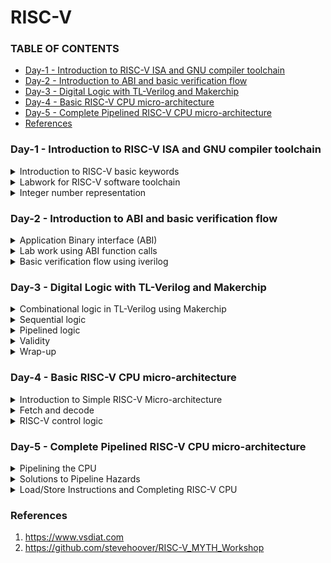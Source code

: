 # RISC-V

### TABLE OF CONTENTS
- [Day-1 - Introduction to RISC-V ISA and GNU compiler toolchain](#day-1---introduction-to-risc-v-isa-and-gnu-compiler-toolchain)
- [Day-2 - Introduction to ABI and basic verification flow](#day-2---introduction-to-abi-and-basic-verification-flow)
- [Day-3 - Digital Logic with TL-Verilog and Makerchip](#day-3---digital-logic-with-tl-verilog-and-makerchip)
- [Day-4 - Basic RISC-V CPU micro-architecture](#day-4---basic-risc-v-cpu-micro-architecture)
- [Day-5 - Complete Pipelined RISC-V CPU micro-architecture](#day-5---complete-pipelined-risc-v-cpu-micro-architecture)
- [References](#references)


### Day-1 - Introduction to RISC-V ISA and GNU compiler toolchain  
<details>
<summary>
Introduction to RISC-V basic keywords 
</summary>

- **RISC-V**: It is the medium of communicating with the computer. It is also known as Instruction Set Architecture(ISA). If we want to run a C-program on a computer, it is first converted into an assembly level language and further this is ocnverted into machine language i.e; binary which is the only language understood by the computer. We reuire another interface between the RISC-V and the computer, which is Hardware description language.  

- Inorder to run a software on a system/hardware, we will make use of a system called System Software. This system software mainlt consists of 3 blocks: OS, Compiler and Assembler. 
</details>

<details>
<summary>
Labwork for RISC-V software toolchain  
</summary>

 1. Let us start with a simple c-program with name 'sum1ton.c'. The code is as follows:
 ```
 #include <stdio.h>
 int main() {
	int i, sum = 0, n = 100;
	for (i=1; i <= n; ++i) {
	sum += i;
	}
	printf("Sum of numbers from 1 to %d is %d\n", n, sum);
	return 0;
}
```
The implementation  and the output of the above code is shown here: <img width="520" alt="image" src="https://github.com/Lasya-G/Risc_V/assets/140998582/74e7cf59-fbe2-4be7-92ae-5f837592adb2">  

2. Let us now compile the sum1ton.c file using risc-v simulator using following codes:
```
$ riscv64-unknown-elf-gcc -O1 -mabi=lp64 -march=rv64i -o sum1ton.o sum1ton.c
$ riscv64-unknown-elf-objdump -d sum1ton.o | less
```
The main content assembly code is as follows:  
<img width="500" alt="image" src="https://github.com/Lasya-G/Risc_V/assets/140998582/c7709eef-f164-40f3-84b2-d99b735199dd">  

Let us run the same using a slightly different command and observe the output:
```
$ riscv64-unknown-elf-gcc -Ofast -mabi=lp64 -march=rv64i -o sum1ton.o sum1ton.c
$ riscv64-unknown-elf-objdump -d sum1ton.o | less
```
<img  width="500"  alt="image" src="https://github.com/Lasya-G/Risc_V/assets/140998582/6ebbf3f7-212f-4eaa-948d-16b6f22c37a3">  

3. Now, let us learn how to get the output to display even when we run code using the RISC-V compiler:
```
spike pk sum1ton.o
```

<img width="500" alt="image" src="https://github.com/Lasya-G/Risc_V/assets/140998582/f1aa123e-76f0-4a33-a344-f8198a695828">    


Let us now debug the above:  
<img width="500" alt="image" src="https://github.com/Lasya-G/Risc_V/assets/140998582/29383d37-177e-4893-a17d-2b9fc611fe97">  
 
</details>

<details>
<summary>
Integer number representation
</summary>

1. As computer can only understand binary number, we need to learn how to convert the decimal to binary and viceversa and understand it.

- In RISC-V architecture, we call the 64-bit binary number as **"Double word"**, and a 32-bit number as a **"word"**.
- A group of 8 bits is termed as **"Byte"**.
<p align="center">
<img width="550" alt="image" src="https://github.com/Lasya-G/Risc_V/assets/140998582/de2a5767-b8f4-43e2-8c7f-2ef20c06a6ba">
</p>

- The total unsigned numbers we can form using n-bits is given as  : **2^(n) - 1**.
- We use 2's complement representation to represent the negative numbers.
- For signed representation, the MSB bit indicated the sign of the number. If MSB=0, it is a positive number and MSB=1 indicates a negative number.
<p align="center">
<img width="550" alt="image" src="https://github.com/Lasya-G/Risc_V/assets/140998582/376bd36b-ab55-44d5-bcb5-56c41c6d3657">
</p>

- In signed representation of binary numbers, the range of positive numbers we can represent using n-bits is: **0 to (2^(n-1) - 1)** and the range of negative numbers is: **-1 to -2^(n-1)**.

2. Let us do a lab exercise based on the signed and unsigned binary numbers:

- The following code is to rpresent the highest binary number in unsigned representation:
```
#include<stdio.h>
#include<math.h>

int main() {
	unsigned long long int max = (unsigned long long int) (pow(2,64) -1);
	printf("highest number represented by usigned long long int is %llu\n", max);
	return 0;
}
```
The output is as follows: <img width="600" alt="image" src="https://github.com/Lasya-G/Risc_V/assets/140998582/3fd06edc-7995-44e5-8ad4-d77048ffabfc">  

Now, if we modify the code to give the representationof a higher bit number, the output still remains the same because the data type unsigned long long int only supports 64-bits.
Let us edit the data type as long long int and rerun the code:
```
#include<stdio.h>
#include<math.h>

int main() {
	long long int max = (long long int) (pow(2,10) * -1);
	printf("highest number represented by long long int is %lld\n", max);
	return 0;
}
```
The output is as follows: <img width="550" alt="image" src="https://github.com/Lasya-G/Risc_V/assets/140998582/f5f710c6-3561-44d2-a3a4-84501a53a98d">  

Create a new file signedHighest.c with the following code in it:
```
#include<stdio.h>
#include<math.h>

int main() {
	long long int max = (int) (pow(2,63) -1);
	long long int min = (int) (pow(2,63) * -1);
	printf("highest number represented by long long int is %lld\n", max);
	printf("lowest number represented by long long int is %lld\n", min);
	return 0;
}
```
The output now is: <img width="550" alt="image" src="https://github.com/Lasya-G/Risc_V/assets/140998582/72b68511-f991-40df-9b48-c9d5978eabf7">  

Here, the outut getting displayed is wrong. Inorder to get the correct output, modify the code as following:
```
#include<stdio.h>
#include<math.h>

int main() {
	long long int max = (long long int) (pow(2,63) -1);
	long long int min = (long long int) (pow(2,63) * -1);
	printf("highest number represented by long long int is %lld\n", max);
	printf("lowest number represented by long long int is %lld\n", min);
	return 0;
}
```
Now, we ge the desired results: <img width="550" alt="Screenshot from 2023-08-19 18-01-41" src="https://github.com/Lasya-G/Risc_V/assets/140998582/c70cabae-f55d-45a3-a49f-2382f7a4544e">  


</details>

### Day-2 - Introduction to ABI and basic verification flow  

<details>
<summary>
 Application Binary interface (ABI) 
</summary>

- For a computer, the Interface for the users means the appearance and functionality of the system. It does not bother about the implementation procedure and the processors used.
- Inorder for an application to run on the hardware there are many intermediate stages that the program has to undergo. The below example depicts the stages involved for an e-mail application to run on a hardware:
<p align="center">
<img width="600" alt="image" src="https://github.com/Lasya-G/Risc_V/assets/140998582/463092a4-9bfb-4101-926d-65693a32ba88">
</p>  

**Application Binary Interface**:
- It is a mode through which the application programmer can access the contents of hardware resources of the processor. The access of porcessor is done via registers.
- In RISC-V specification, we have 32 registers whose width is defined by the keyword "XLEN". It is XLEN-32 bit for Rv32 and XLEN-64 for Rv64.
- For RV64, the data can either be loaded to registers directly or we can first load tha data into memory which holds 8-bits in each memory address and then transfer it to the registers.
- All the instructions in RISC-V is of 32-bits.
- **ld**(load doubleword) is a command to load the contents of memory into register. 
- **add** is used to add the contents of the registers/memory. 
- **sd**(store doubleword) is used to store the contents of register back to the memory.

The summary of the above instructions is shown below:
<p align="center">
<img width="500" alt="image" src="https://github.com/Lasya-G/Risc_V/assets/140998582/e3325e6d-f928-48f0-83f3-061bdcfa4423">  
</p>

- The instructions which operate only on registers are called **R-type** instructions.
- The instructions which operate on immediate as well as registers are called **I-type** instructions.
- The instructions which operate only on source registers and immediate are called **S-type** instructions.

- We will use 5-bits to represent the registers which is why we have only 32 registers in RISC-V. The registers fuctions are as follows:
<p align="center">
<img width="400" alt="image" src="https://github.com/Lasya-G/Risc_V/assets/140998582/2a876d28-f15e-4fff-96bf-8bd20139dfa4">  
</p>

</details>


<details>
<summary>
Lab work using ABI function calls
</summary>

Let us use the same example of sum of 'n' numbers in c-language but using a different approach.The algorithm used to re-write the code is shown here:   
<p align="center">
<img width="450" alt="image" src="https://github.com/Lasya-G/Risc_V/assets/140998582/899c27a7-f804-4f87-bcb8-99574a8432e6">  
</p>
  
Create a c file with name 1to9_custom.c and write the following code in it:
```
#include <stdio.h>

extern int load(int x, int y);

int main() {
	int result=0;
	int count = 0;
	result = load(0x0, count+1);.global load
	printf("Sum of number 1 to %d is %d\n", count,result);
}
```
Create another file named load.s and dump the following code into it:
```
.section .text
.global load
.type load, @function

load:
	add	a4,a0,zero
	add	a2,a0,a1
	add	a3,a0,zero
loop:
	add	a4,a3,a4
	addi	a3,a3,1
	blt	a3,a2,loop
	add	a0,a4,zero
	ret
```
Let us run the above codes using spike compiler and observe:
<img width="550" alt="image" src="https://github.com/Lasya-G/Risc_V/assets/140998582/cb5e8ad4-7dd5-4f9f-a84a-b86ca9311663">  

Use the following command to view the assembly code generated:
```
riscv64-unknown-elf-objdump -d sum1ton.o | less
```

The main program is as follows: <img width="500" alt="image" src="https://github.com/Lasya-G/Risc_V/assets/140998582/41c2e680-f090-4d22-a9ff-938941f09df5">  

</details>

<details>
<summary>
Basic verification flow using iverilog 
</summary>

We will follow the following procedure in this lab session:  
<p align="center">
<img width="450" alt="image" src="https://github.com/Lasya-G/Risc_V/assets/140998582/8e983904-1e1d-4dde-8280-1900454007ab">  
</p>

Use following commands to the riscv cpu program code:
```
vim 1to9_custom.c
./rv32im.sh 
```
The following output is observed: <img width="550" alt="image" src="https://github.com/Lasya-G/Risc_V/assets/140998582/7f676179-c142-4b00-8348-58e5841a770d">  

The following are the hex files:  

- firmaware.hex:
<img width="500" alt="image" src="https://github.com/Lasya-G/Risc_V/assets/140998582/a32ba685-cd89-452f-8c02-f11fe04708e3">

- firmware32.hex:
<img width="500" alt="image" src="https://github.com/Lasya-G/Risc_V/assets/140998582/fab6f05e-98ee-44d7-8525-f20a92f3f36f">  

</details>


### Day-3 - Digital Logic with TL-Verilog and Makerchip  

<details>
<summary>
Combinational logic in TL-Verilog using Makerchip 
</summary>

The logic gates are the fundamental building blocks of digital circuits:
<p align="center">
<img width="450" alt="image" src="https://github.com/Lasya-G/Risc_V/assets/140998582/66563732-9bee-430f-b6e5-76b80fa58d25"> 
</p>

These fundamnetal blocks are connected together to form the most complex circuits.
Consider the following full adder circuit:
<p align="center">
<img width="350" alt="image" src="https://github.com/Lasya-G/Risc_V/assets/140998582/166fc608-5b6f-4c06-921f-d5c2d7525d84"> 
</p>

Let us now use this full adder as a basic block to build complex circuitslike an n-bit adder:
<p align="center">
<img width="450" alt="image" src="https://github.com/Lasya-G/Risc_V/assets/140998582/07216113-b9c2-4cc1-83b6-306e98f14fde">  
</p>

Some basic boolean operators are listed below:
<p align="center">
<img width="400" alt="image" src="https://github.com/Lasya-G/Risc_V/assets/140998582/6ff96384-838b-4fca-949f-ba16f6d56895">
</p>

Let us now take a look at the **MULTIPLEXER(MUX)** block and it's function:
<p align="center">
<img width="300" alt="image" src="https://github.com/Lasya-G/Risc_V/assets/140998582/eecf29a3-c0a4-4144-8c84-7fe04eb22857">  

We use the following syntax to express the mux in the verilog:
```
assign f = s ? x1 : x2;
```

Now, take a look at the Chaining Ternary Operator(4-bit mux):  
<p align="center">
<img width="400" alt="image" src="https://github.com/Lasya-G/Risc_V/assets/140998582/bccff903-7dcc-40b3-92ec-f8b87f479505">   
</p>

Now, let's begin with the **Makerchip**:  
- Go to makerchip.com and launch Makerchip IDE.
- Go to Learn, click on Examples and select FPGA multipler.
<p align="center">
<img width="400" alt="image" src="https://github.com/Lasya-G/Risc_V/assets/140998582/23dbaa4a-8862-4742-8a17-ea900db30a18">
</p>


**LAB-1** - Makerchip Platform: 
<p align="center">
<img width="400" alt="image" src="https://github.com/Lasya-G/Risc_V/assets/140998582/e545e873-c529-4f5b-b51f-4294f4342ea0">  
</p>

**LAB-2** - Combinational Logic:   
1. INVERTER:
<p align="center">
<img width="400" alt="image" src="https://github.com/Lasya-G/Risc_V/assets/140998582/7daabdf7-72ff-4946-9824-e9686348ead3">
</p>

2. AND GATE:
<p align="center">
<img width="400" alt="image" src="https://github.com/Lasya-G/Risc_V/assets/140998582/9e97649e-4ba5-4372-929f-6189ac43fef2">
</p>  

**LAB-3** - Vectors:    
<p align="center">
<img width="400" alt="image" src="https://github.com/Lasya-G/Risc_V/assets/140998582/6f9d5e55-a01c-4787-b061-c48759716055">
</p>  

**LAB-4** - Mux:  
<p align="center">
<img width="400" alt="image" src="https://github.com/Lasya-G/Risc_V/assets/140998582/d528baab-8dbe-4f5b-bf3b-cb03f4981c73">
</p>  

<p align="center">
<img width="400" alt="Screenshot from 2023-08-19 23-34-42" src="https://github.com/Lasya-G/Risc_V/assets/140998582/5e99d722-c352-4e0e-9fa5-ab3bdf584f07">
</p>  

**LAB-5** - Coombinational calculator:
<p align="center">
<img width="400" alt="image" src="https://github.com/Lasya-G/Risc_V/assets/140998582/f5fff139-b79d-45d3-888d-1ba3aad1b629">
</p>  

</details>

<details>
<summary>
Sequential logic 
</summary>

- Sequential logic introduces a clock in the circuit. <img width = "500" alt="image" src="https://github.com/Lasya-G/Risc_V/assets/140998582/de6626ce-063c-47e4-a068-a4486bd316e1">

A D-Flipflop is responsible for allowing the values to propagate upon the clock edge. <img width="300" alt="image" src="https://github.com/Lasya-G/Risc_V/assets/140998582/6e1f74bf-09ab-4a5d-accc-6f64780f5b97">  

The reset signal is used to get all the flipflops into a known state.
The whole sequential circuit can be viewed as a big state machine: <img width="300" alt="image" src="https://github.com/Lasya-G/Risc_V/assets/140998582/58fcf2b7-a5a0-4a97-a85c-a338df4b9ebd">  
Upon the clock the combinational circuit does a new computation with the updated state.

**LAB** - Fibonacci Series:
<p align="center"">
<img width="400" alt="image" src="https://github.com/Lasya-G/Risc_V/assets/140998582/34fec31f-d0fd-40a9-a9a6-225e488ecb4e">
</p>

**LAB** - Counter:
<p align="center">
<img width="400" alt="image" src="https://github.com/Lasya-G/Risc_V/assets/140998582/43adef2f-a0a8-40e7-8818-ff28cc5b79f4">
</p>

The values in verilog are represented as:  
<img width="300" alt="image" src="https://github.com/Lasya-G/Risc_V/assets/140998582/d09876ff-1b25-45b4-b47c-5479cb474cae">  

**LAB** - Sequential Calculator:  
<p align="center">
<img width="400" alt="image" src="https://github.com/Lasya-G/Risc_V/assets/140998582/55e8dacd-184f-4755-8ab5-3b788d922705"> 
</p>

</details>

<details>
<summary>
Pipelined logic 
</summary>

Let us glimpse at the Pythagoran's Theorem and compute it in hardware.  
Pythagoran's Theorem: <img width="350" alt="image" src="https://github.com/Lasya-G/Risc_V/assets/140998582/1b824835-a616-40ce-90d8-b1dbced71b20">  
Let us compute the pythagoran's theorem over 3 cycles.  
- Cycle1: Squaring on the sides a and b.
- Cycle2: Adding the sqyared vales of a and b.
- Cycle3: Finding the square root value of the sum.
<p align="center">
<img width="350" alt="image" src="https://github.com/Lasya-G/Risc_V/assets/140998582/13066f2e-9192-491f-86e7-ac58eca11241">
</p>  
The timing abstract of the above is:   
<img width="350" alt="image" src="https://github.com/Lasya-G/Risc_V/assets/140998582/7af761d8-9158-436d-a189-dbda56eabf76">  

The makerchip implementation of  Pythagoran's theorem is given below:  
<p align="center">
<img width="400" alt="image" src="https://github.com/Lasya-G/Risc_V/assets/140998582/eb075aed-7678-431e-a4db-e413257692f5">
</p>

- **Code reduction** is the most advanatageous property of the TL-Verilog when compared to System Verilog. We can use the above code to compare this:
<img width="400" alt="image" src="https://github.com/Lasya-G/Risc_V/assets/140998582/b2428652-e85f-4974-9237-1b32a41741d0">

- The **Retiming** property in TL-Verilog is very easy and safe to implement whereas in SystemVerilog, it is very bug-prone.
<img width="400" alt="image" src="https://github.com/Lasya-G/Risc_V/assets/140998582/9ded0b8f-8148-4637-a571-023f02398994">

- The pipelinig also allows us to run the clock at a high frequency. Regardless of the way we structure our logic, we will be able to produce new set of inputs on every clock edge. As a result, we get high throughput for our circuit.  
<img width="400" alt="image" src="https://github.com/Lasya-G/Risc_V/assets/140998582/ea35bbfa-e00c-45e2-bc64-931dac742ad6">

**Syntax** in TL-Verilog:
<img width="400" alt="image" src="https://github.com/Lasya-G/Risc_V/assets/140998582/b7cb7914-293e-40b3-9557-6ba14afac885">  

Let us now implement the Fibonacci Series in a pipeline:
<p align="center">
<img width="400" alt="image" src="https://github.com/Lasya-G/Risc_V/assets/140998582/87f04dc1-bd24-48b5-a08c-230709f4bb95">  
</p>

Implementation of pipeline through TL-Verilog:  

<img width="400" alt="image" src="https://github.com/Lasya-G/Risc_V/assets/140998582/0cb545e1-6049-442e-aa73-0d91a2bd6b79">    

In the above implenation, we can observe the errors in the pipeline:
<img width="350" alt="image" src="https://github.com/Lasya-G/Risc_V/assets/140998582/c086e074-7b95-45cf-8ba7-19742fee1696">  

**LAB1** - Counter and Calculator in pipeline:  

The strcture of the pipeline is as follows:  

<img width="350" alt="image" src="https://github.com/Lasya-G/Risc_V/assets/140998582/d98cfdde-b748-4a01-9b4a-44a28655dc53">  

The makerchip implementation output:  

<p align="center">
<img width="400" alt="image" src="https://github.com/Lasya-G/Risc_V/assets/140998582/c3d15a76-2dfa-46d4-8c04-5acda191ed96">
</p>

**LAB-2** - Cycle Calculator:  
The structure of the pipeline: <img width="350" alt="image" src="https://github.com/Lasya-G/Risc_V/assets/140998582/1f6e570f-9695-48f8-be21-3ba0d31b5bd9">   



The makerchip implementation output:   
<p align="center">
<img width="400" alt="image" src="https://github.com/Lasya-G/Risc_V/assets/140998582/67da9907-1ed6-40d2-99b1-d3ab20c9cf41">
</p>  


  






</details>

<details>
<summary>
Validity 
</summary>
</details>

<details>
<summary>
Wrap-up 
</summary>
</details>

### Day-4 - Basic RISC-V CPU micro-architecture

<details>
<summary>
Introduction to Simple RISC-V Micro-architecture 
</summary>
</details>

<details>
<summary>
Fetch and decode 
</summary>
</details>

<details>
<summary>
RISC-V control logic
</summary>
</details>

### Day-5 - Complete Pipelined RISC-V CPU micro-architecture  

<details>
<summary>
Pipelining the CPU 
</summary>
</details>

<details>
<summary>
Solutions to Pipeline Hazards 
</summary>
</details>

<details>
<summary>
Load/Store Instructions and Completing RISC-V CPU
</summary>
</details> 


### References  
1. https://www.vsdiat.com
2. https://github.com/stevehoover/RISC-V_MYTH_Workshop

